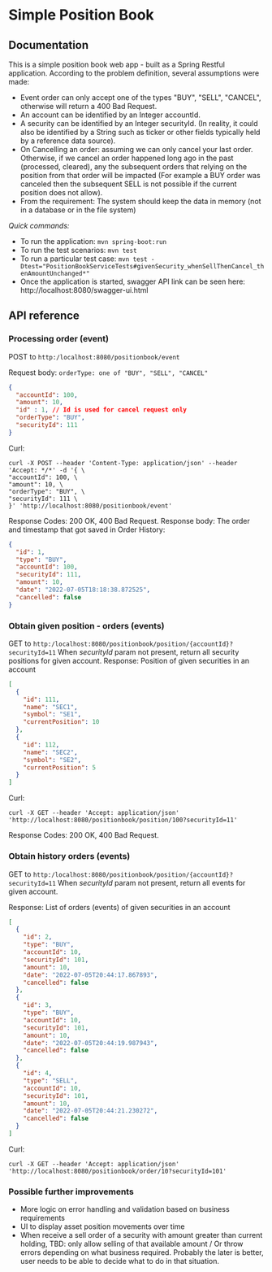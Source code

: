 # Simple Position Book 

##  Documentation
This is a simple position book web app - built as a Spring Restful application.
According to the problem definition, several assumptions were made:
* Event order can only accept one of the types "BUY", "SELL", "CANCEL", otherwise will return a 400 Bad Request.
* An account can be identified by an Integer accountId.
* A security can be identified by an Integer securityId. (In reality, it could also be identified by a String such as ticker or other fields typically held by a reference data source).
* On Cancelling an order: assuming we can only cancel your last order. Otherwise, if we cancel an order happened long ago in the past (processed, cleared), any the subsequent orders that relying on the position from that order will be impacted (For example a BUY order was canceled then the subsequent SELL is not possible if the current position does not allow).
* From the requirement: The system should keep the data in memory (not in a database or in the file system)

_Quick commands:_
- To run the application: `mvn spring-boot:run`
- To run the test scenarios: `mvn test`
- To run a particular test case: `mvn test -Dtest="PositionBookServiceTests#givenSecurity_whenSellThenCancel_thenAmountUnchanged*"`
- Once the application is started, swagger API link can be seen here: http://localhost:8080/swagger-ui.html

## API reference
### Processing order (event)
POST to `http:/localhost:8080/positionbook/event`

Request body: `orderType: one of "BUY", "SELL", "CANCEL"`
```json
{
  "accountId": 100,
  "amount": 10,
  "id" : 1, // Id is used for cancel request only
  "orderType": "BUY",
  "securityId": 111
}
```
Curl:
```
curl -X POST --header 'Content-Type: application/json' --header 'Accept: */*' -d '{ \
"accountId": 100, \
"amount": 10, \
"orderType": "BUY", \
"securityId": 111 \
}' 'http://localhost:8080/positionbook/event'
```
Response Codes: 200 OK, 400 Bad Request. Response body: The order and timestamp that got saved in Order History:
```json
{
  "id": 1,
  "type": "BUY",
  "accountId": 100,
  "securityId": 111,
  "amount": 10,
  "date": "2022-07-05T18:18:38.872525",
  "cancelled": false
}
```
### Obtain given position - orders (events)
GET to `http:/localhost:8080/positionbook/position/{accountId}?securityId=11`
When _securityId_ param not present, return all security positions for given account.
Response: Position of given securities in an account
```json
[
  {
    "id": 111,
    "name": "SEC1",
    "symbol": "SE1",
    "currentPosition": 10
  },
  {
    "id": 112,
    "name": "SEC2",
    "symbol": "SE2",
    "currentPosition": 5
  }
]
```
Curl:
```
curl -X GET --header 'Accept: application/json' 'http://localhost:8080/positionbook/position/100?securityId=11'
```
Response Codes: 200 OK, 400 Bad Request. 
### Obtain history orders (events)
GET to `http:/localhost:8080/positionbook/position/{accountId}?securityId=11`
When _securityId_ param not present, return all events for given account.

Response: List of orders (events) of given securities in an account
```json
[
  {
    "id": 2,
    "type": "BUY",
    "accountId": 10,
    "securityId": 101,
    "amount": 10,
    "date": "2022-07-05T20:44:17.867893",
    "cancelled": false
  },
  {
    "id": 3,
    "type": "BUY",
    "accountId": 10,
    "securityId": 101,
    "amount": 10,
    "date": "2022-07-05T20:44:19.987943",
    "cancelled": false
  },
  {
    "id": 4,
    "type": "SELL",
    "accountId": 10,
    "securityId": 101,
    "amount": 10,
    "date": "2022-07-05T20:44:21.230272",
    "cancelled": false
  }
]
```
Curl:
```
curl -X GET --header 'Accept: application/json' 'http://localhost:8080/positionbook/order/10?securityId=101'
```
### Possible further improvements
- More logic on error handling and validation based on business requirements
- UI to display asset position movements over time
- When receive a sell order of a security with amount greater than current holding, TBD: only allow selling of that available amount / Or throw errors depending on what business required.
Probably the later is better, user needs to be able to decide what to do in that situation.


